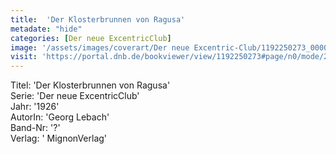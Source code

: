 ```yaml
---
title:  'Der Klosterbrunnen von Ragusa'
metadate: "hide"
categories: [Der neue ExcentricClub]
image: '/assets/images/coverart/Der neue Excentric-Club/1192250273_00000010.jpg'
visit: 'https://portal.dnb.de/bookviewer/view/1192250273#page/n0/mode/2up'
---
```

Titel: 'Der Klosterbrunnen von Ragusa' <br>
Serie: 'Der neue ExcentricClub' <br>
Jahr: '1926' <br>
AutorIn: 'Georg Lebach' <br>
Band-Nr: '?' <br>
Verlag: ' MignonVerlag'